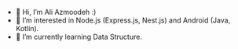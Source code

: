 * 👋 Hi, I’m Ali Azmoodeh :)
* 👀 I’m interested in Node.js (Express.js, Nest.js) and Android (Java, Kotlin).
* 🌱 I’m currently learning Data Structure.
